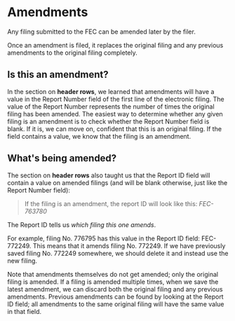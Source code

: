 Amendments
==========

Any filing submitted to the FEC can be amended later by the filer.

Once an amendment is filed, it replaces the original filing and any previous amendments to the original filing completely.


Is this an amendment?
---------

In the section on __header rows__, we learned that amendments will have a value in the Report Number field of the first line of the electronic filing. The value of the Report Number represents the number of times the original filing has been amended. The easiest way to determine whether any given filing is an amendment is to check whether the Report Number field is blank. If it is, we can move on, confident that this is an original filing. If the field contains a value, we know that the filing is an amendment.


What's being amended?
---------

The section on __header rows__ also taught us that the Report ID field will contain a value on amended filings (and will be blank otherwise, just like the Report Number field):

> If the filing is an amendment, the report ID will look like this: *FEC-763780*

The Report ID tells us *which filing this one amends*.

For example, filing No. 776795 has this value in the Report ID field: FEC-772249. This means that it amends filing No. 772249. If we have previously saved filing No. 772249 somewhere, we should delete it and instead use the new filing.

Note that amendments themselves do not get amended; only the original filing is amended. If a filing is amended multiple times, when we save the latest amendment, we can discard both the original filing and any previous amendments. Previous amendments can be found by looking at the Report ID field; all amendments to the same original filing will have the same value in that field.
